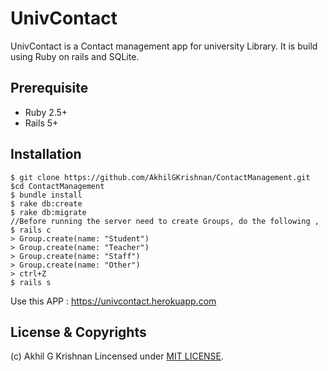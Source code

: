 #   UnivContact

UnivContact is a Contact management app for university Library. It is build using Ruby on rails and SQLite.

## Prerequisite
 * Ruby 2.5+
 * Rails 5+

## Installation
```
$ git clone https://github.com/AkhilGKrishnan/ContactManagement.git
$cd ContactManagement
$ bundle install
$ rake db:create
$ rake db:migrate
//Before running the server need to create Groups, do the following ,
$ rails c
> Group.create(name: "Student")
> Group.create(name: "Teacher")
> Group.create(name: "Staff")
> Group.create(name: "Other")
> ctrl+Z
$ rails s

```
Use this APP : https://univcontact.herokuapp.com

## License & Copyrights

(c) Akhil G Krishnan
Lincensed under [MIT LICENSE](LICENSE).
